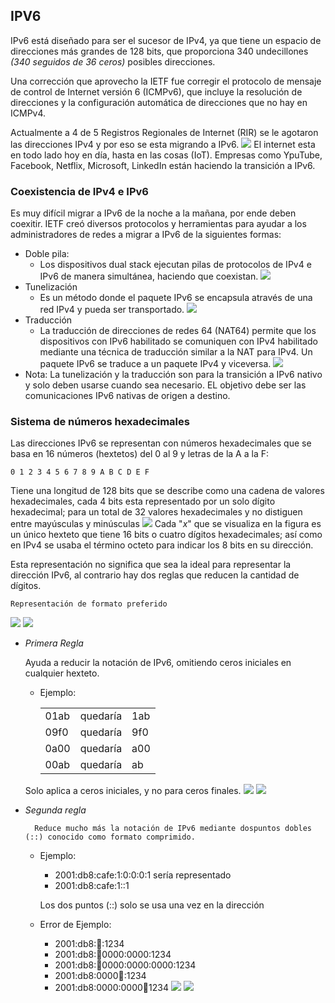 ## IPV6
IPv6 está diseñado para ser el sucesor de IPv4, ya que tiene un espacio de direcciones más grandes de 128 bits, que proporciona 340 undecillones _(340 seguidos de 36 ceros)_ posibles direcciones.

Una corrección que aprovecho la IETF fue corregir el protocolo de mensaje de control de Internet versión 6 (ICMPv6), que incluye la resolución de direcciones y la configuración automática de direcciones que no hay en ICMPv4.

Actualmente a 4 de 5 Registros Regionales de Internet (RIR) se le agotaron las direcciones IPv4 y por eso se esta migrando a IPv6.
![](/img/img_IPv4/agota_RIR.png)
El internet esta en todo lado hoy en día, hasta en las cosas (IoT).
Empresas como YpuTube, Facebook, Netflix, Microsoft, LinkedIn están haciendo la transición a IPv6. 

### Coexistencia de IPv4 e IPv6
Es muy difícil migrar a IPv6 de la noche a la mañana, por ende deben coexitir. IETF creó diversos protocolos y herramientas para ayudar a los administradores de redes a migrar a IPv6 de la siguientes formas: 
* Doble pila:
	- Los dispositivos dual stack ejecutan pilas de protocolos de IPv4 e IPv6 de manera simultánea, haciendo que coexistan. 
	![](/img/img_IPv6/doble_pila_ipv6.png)
* Tunelización
	- Es un método donde el paquete IPv6 se encapsula através de una red IPv4 y pueda ser transportado.
	![](/img/img_IPv4/tunel_ipv6.png)
* Traducción
	- La traducción de direcciones de redes 64 (NAT64) permite que los dispositivos con IPv6 habilitado se comuniquen con IPv4 habilitado mediante una técnica de traducción similar a la NAT para IPv4.
		Un paquete IPv6 se traduce a un paquete IPv4 y viceversa.
	![](/img/img_IPv4/traducc_ipv6.png)
* Nota: La tunelización y la traducción son para la transición a IPv6 nativo y solo deben usarse cuando sea necesario. EL objetivo debe ser las comunicaciones IPv6 nativas de origen a destino.

### Sistema de números hexadecimales
Las direcciones IPv6 se representan con números hexadecimales que se basa en 16 números (hextetos) del 0 al 9 y letras de la A a la F:

	0 1 2 3 4 5 6 7 8 9 A B C D E F

Tiene una longitud de 128 bits que se describe como una cadena de valores hexadecimales, cada 4 bits esta representado por un solo dígito hexadecimal; para un total de 32 valores hexadecimales y no distiguen entre mayúsculas y minúsculas
![](/img/img_IPv6/seg_hext_IPv6.png)
Cada "_x_" que se visualiza en la figura es un único hexteto que tiene 16 bits o cuatro dígitos hexadecimales; así como en IPv4 se usaba el término octeto para indicar los 8 bits en su dirección.

Esta representación no significa que sea la ideal para representar la dirección IPv6, al contrario hay dos reglas que reducen la cantidad de dígitos.

	Representación de formato preferido
![](/img/img_IPv6/repres_form_IPv6.png)
![](/img/img_IPv6/form_IPv6.png)
* _Primera Regla_

	Ayuda a reducir la notación de IPv6, omitiendo ceros iniciales en cualquier hexteto.
	- Ejemplo:

		| |  | |
		|---------|---------|---------|
		| 01ab |quedaría| 1ab|
		|09f0 |quedaría |9f0|
		|0a00 |quedaría |a00|
		|00ab |quedaría |ab|
	Solo aplica a ceros iniciales, y no para ceros finales.
	![](/img/img_IPv6/primer_regl.png)	![](/img/img_IPv6/regla01_ipv6.png)
* _Segunda regla_
		
		Reduce mucho más la notación de IPv6 mediante dospuntos dobles (::) conocido como formato comprimido.
	- Ejemplo:
		- 2001:db8:cafe:1:0:0:0:1 sería representado
		- 2001:db8:cafe:1::1
		
		Los dos puntos (::) solo se usa una vez en la dirección
	- Error de Ejemplo:
		- 2001:db8::abcd::1234
		- 2001:db8::abcd:0000:0000:1234
		- 2001:db8::abcd:0000:0000:0000:1234
		- 2001:db8:0000:abcd::1234
		- 2001:db8:0000:0000:abcd:1234
	![](/img/img_IPv6/regla2_compri1_IPv6.png)
	![](/img/img_IPv6/regla2_compri2_IPv6.png)
		